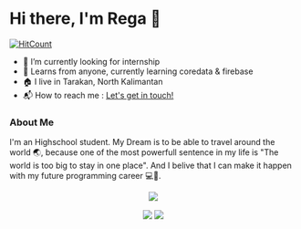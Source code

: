 # Hi there, I'm Rega 👋

[![HitCount](http://hits.dwyl.com/ZenRega38/ZenRega38.svg)](http://hits.dwyl.com/ZenRega38/ZenRega38)

- 🔭 I’m currently looking for internship
- 🌱 Learns from anyone, currently learning coredata & firebase
- 🏠 I live in Tarakan, North Kalimantan
- 📬 How to reach me : <a href="mailto:regarizz@gmail.com">Let's get in touch!</a>

### About Me

I'm an Highschool student. My Dream is to be able to travel around the world 🌏, because one of the most powerfull sentence in my life is "The world is too big to stay in one place". And I belive that I can make it happen with my future programming career 💻📲.

<p align="center">
  <img align="center" src="https://media.giphy.com/media/fdHg7T902uzLy/giphy.gif">
</p>

<p align="center">
  <img align="center" src="https://github-readme-stats.vercel.app/api?username=ZenRega38&&show_icons=true&title_color=32C326&icon_color=8E8F8E&text_color=00000&bg_color=fffff">
  <img align="center" src="https://github-readme-stats.vercel.app/api/top-langs/?username=ZenRega38&theme=radical&hide_langs_below=1&layout=compact&&title_color=32C326&icon_color=8E8F8E&text_color=00000&bg_color=fffff">
</p>
